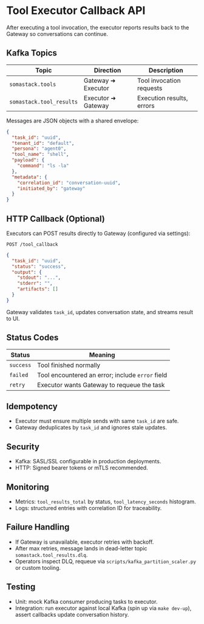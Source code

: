 # Tool Executor Callback API

After executing a tool invocation, the executor reports results back to the Gateway so conversations can continue.

## Kafka Topics

| Topic | Direction | Description |
| --- | --- | --- |
| `somastack.tools` | Gateway ➜ Executor | Tool invocation requests |
| `somastack.tool_results` | Executor ➜ Gateway | Execution results, errors |

Messages are JSON objects with a shared envelope:

```json
{
  "task_id": "uuid",
  "tenant_id": "default",
  "persona": "agent0",
  "tool_name": "shell",
  "payload": {
    "command": "ls -la"
  },
  "metadata": {
    "correlation_id": "conversation-uuid",
    "initiated_by": "gateway"
  }
}
```

## HTTP Callback (Optional)

Executors can POST results directly to Gateway (configured via settings):

`POST /tool_callback`

```json
{
  "task_id": "uuid",
  "status": "success",
  "output": {
    "stdout": "...",
    "stderr": "",
    "artifacts": []
  }
}
```

Gateway validates `task_id`, updates conversation state, and streams result to UI.

## Status Codes

| Status | Meaning |
| --- | --- |
| `success` | Tool finished normally |
| `failed` | Tool encountered an error; include `error` field |
| `retry` | Executor wants Gateway to requeue the task |

## Idempotency

- Executor must ensure multiple sends with same `task_id` are safe.
- Gateway deduplicates by `task_id` and ignores stale updates.

## Security

- Kafka: SASL/SSL configurable in production deployments.
- HTTP: Signed bearer tokens or mTLS recommended.

## Monitoring

- Metrics: `tool_results_total` by status, `tool_latency_seconds` histogram.
- Logs: structured entries with correlation ID for traceability.

## Failure Handling

- If Gateway is unavailable, executor retries with backoff.
- After max retries, message lands in dead-letter topic `somastack.tool_results.dlq`.
- Operators inspect DLQ, requeue via `scripts/kafka_partition_scaler.py` or custom tooling.

## Testing

- Unit: mock Kafka consumer producing tasks to executor.
- Integration: run executor against local Kafka (spin up via `make dev-up`), assert callbacks update conversation history.
